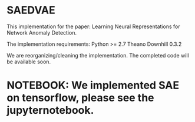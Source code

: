 # SAEDVAE
This implementation for the paper: Learning Neural Representations for Network Anomaly Detection.

The implementation requirements:
Python >= 2.7
Theano
Downhill 0.3.2

We are reorganizing/cleaning the implementation. The completed code will be available soon.

# NOTEBOOK: We implemented SAE on tensorflow, please see the jupyternotebook.
